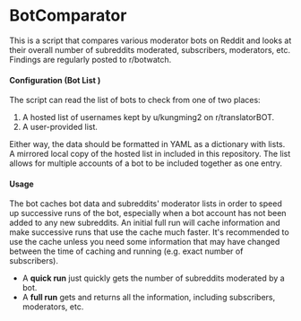 # BotComparator

This is a script that compares various moderator bots on Reddit and looks at their overall number of subreddits moderated, subscribers, moderators, etc. Findings are regularly posted to r/botwatch. 

#### Configuration (Bot List )

The script can read the list of bots to check from one of two places:

1. A hosted list of usernames kept by u/kungming2 on r/translatorBOT.
2. A user-provided list.

Either way, the data should be formatted in YAML as a dictionary with lists. A mirrored local copy of the hosted list in included in this repository. The list allows for multiple accounts of a bot to be included together as one entry.

#### Usage

The bot caches bot data and subreddits' moderator lists in order to speed up successive runs of the bot, especially when a bot account has not been added to any new subreddits. An initial full run will cache information and make successive runs that use the cache much faster. It's recommended to use the cache unless you need some information that may have changed between the time of caching and running (e.g. exact number of subscribers). 

* A **quick run** just quickly gets the number of subreddits moderated by a bot.
* A **full run** gets and returns all the information, including subscribers, moderators, etc. 
